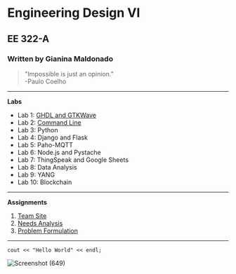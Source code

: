 # Engineering Design VI
## EE 322-A
### Written by Gianina Maldonado  

> "Impossible is just an opinion." </br> -Paulo Coelho

---

**Labs**
* Lab 1: [GHDL and GTKWave](https://github.com/Gianina-M/Engineering-Design-VI/blob/91bcdde202cd15d1d76fd7ad26aec487efc7bc54/Labs/Lab%201.md)
* Lab 2: [Command Line](https://github.com/Gianina-M/Engineering-Design-VI/blob/2eb3600655318097c56464a8b54b7b05d3434587/Labs/Lab%202.md)
* Lab 3: Python
* Lab 4: Django and Flask
* Lab 5: Paho-MQTT
* Lab 6: Node.js and Pystache
* Lab 7: ThingSpeak and Google Sheets
* Lab 8: Data Analysis
* Lab 9: YANG
* Lab 10: Blockchain

---

**Assignments**
1. [Team Site](https://sites.google.com/stevens.edu/ee-322/home)
2. [Needs Analysis](https://sites.google.com/stevens.edu/ee-322/assignment-2)
3. [Problem Formulation](https://sites.google.com/stevens.edu/ee-322/assignments/assignment-3)
   
---

`cout << "Hello World" << endl;`

![Screenshot (649)](https://github.com/user-attachments/assets/00ad2653-96ce-4aa7-bafd-8f18cb6a84ea)

